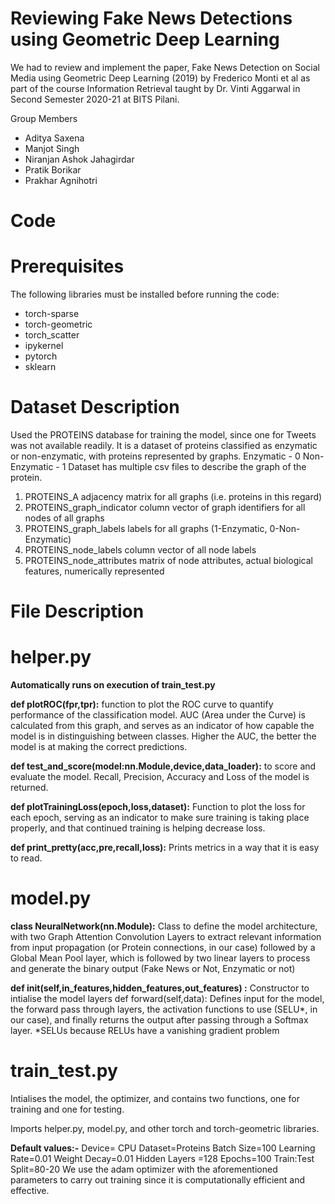 # Reviewing Fake News Detections using Geometric Deep Learning

We had to review and implement the paper, Fake News Detection on Social Media using
Geometric Deep Learning (2019) by Frederico Monti et al as part of the course Information Retrieval taught by Dr. Vinti Aggarwal in Second Semester 2020-21 at BITS Pilani.

Group Members
- Aditya Saxena
- Manjot Singh
- Niranjan Ashok Jahagirdar
- Pratik Borikar
- Prakhar Agnihotri

# Code

# Prerequisites
The following libraries must be installed before running the code:
- torch-sparse
- torch-geometric
- torch_scatter
- ipykernel
- pytorch
- sklearn

# Dataset Description
Used the PROTEINS database for training the model, since one for Tweets was not available readily. It
is a dataset of proteins classified as enzymatic or non-enzymatic, with proteins represented by graphs.
Enzymatic - 0
Non-Enzymatic - 1
Dataset has multiple csv files to describe the graph of the protein.
1. PROTEINS_A
adjacency matrix for all graphs (i.e. proteins in this regard)
2. PROTEINS_graph_indicator
column vector of graph identifiers for all nodes of all graphs
3. PROTEINS_graph_labels
labels for all graphs (1-Enzymatic, 0-Non-Enzymatic)
4. PROTEINS_node_labels
column vector of all node labels
5. PROTEINS_node_attributes
matrix of node attributes, actual biological features, numerically represented
# File Description
# helper.py

**Automatically runs on execution of train_test.py**

**def plotROC(fpr,tpr):** function to plot the ROC curve to quantify performance of the classification
model. AUC (Area under the Curve) is calculated from this graph, and serves as an indicator of how
capable the model is in distinguishing between classes. Higher the AUC, the better the model is at
making the correct predictions.

**def test_and_score(model:nn.Module,device,data_loader):** to score and evaluate the model. Recall,
Precision, Accuracy and Loss of the model is returned.

**def plotTrainingLoss(epoch,loss,dataset):** Function to plot the loss for each epoch, serving as an
indicator to make sure training is taking place properly, and that continued training is helping
decrease loss.

**def print_pretty(acc,pre,recall,loss):** Prints metrics in a way that it is easy to read.

# model.py

**class NeuralNetwork(nn.Module):** Class to define the model architecture, with two Graph Attention
Convolution Layers to extract relevant information from input propagation (or Protein connections, in
our case) followed by a Global Mean Pool layer, which is followed by two linear layers to process and
generate the binary output (Fake News or Not, Enzymatic or not)

**def init(self,in_features,hidden_features,out_features) :** Constructor to intialise the model layers
def forward(self,data): Defines input for the model, the forward pass through layers, the activation
functions to use (SELU*, in our case), and finally returns the output after passing through a Softmax
layer.
*SELUs because RELUs have a vanishing gradient problem

# train_test.py

Intialises the model, the optimizer, and contains two functions, one for training and one for testing.

Imports helper.py, model.py, and other torch and torch-geometric libraries.

**Default values:-**
Device= CPU
Dataset=Proteins
Batch Size=100
Learning Rate=0.01
Weight Decay=0.01
Hidden Layers =128
Epochs=100
Train:Test Split=80-20
We use the adam optimizer with the aforementioned parameters to carry out training since it is
computationally efficient and effective.
